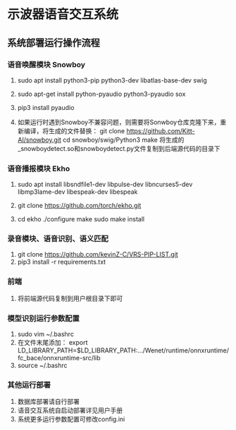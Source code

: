# 示波器语音交互系统
## 系统部署运行操作流程
### 语音唤醒模块 Snowboy
1. sudo apt install python3-pip python3-dev libatlas-base-dev swig

2. sudo apt-get install python-pyaudio python3-pyaudio sox

3. pip3 install pyaudio

4. 如果运行时遇到Snowboy不兼容问题，则需要将Sonwboy仓库克隆下来，重新编译，将生成的文件替换：
git clone https://github.com/Kitt-AI/snowboy.git
cd snowboy/swig/Python3
make
将生成的_snowboydetect.so和snowboydetect.py文件复制到后端源代码的目录下
### 语音播报模块 Ekho
1. sudo apt install libsndfile1-dev libpulse-dev libncurses5-dev libmp3lame-dev libespeak-dev libespeak

2. git clone https://github.com/torch/ekho.git

3. cd ekho
./configure
make
sudo make install
### 录音模块、语音识别、语义匹配
1. git clone https://github.com/kevinZ-C/VRS-PIP-LIST.git
2. pip3 install -r requirements.txt
### 前端
1. 将前端源代码复制到用户根目录下即可
### 模型识别运行参数配置
1. sudo vim ~/.bashrc
2. 在文件末尾添加：
export LD_LIBRARY_PATH=$LD_LIBRARY_PATH:.../Wenet/runtime/onnxruntime/fc_bace/onnxruntime-src/lib
3. source ~/.bashrc
### 其他运行部署
1. 数据库部署请自行部署
2. 语音交互系统自启动部署详见用户手册
3. 系统更多运行参数配置可修改config.ini
